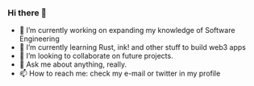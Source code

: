 ### Hi there 👋

- 🔭 I’m currently working on expanding my knowledge of Software Engineering
- 🌱 I’m currently learning  Rust, ink! and other stuff to build web3 apps
- 👯 I’m looking to collaborate on future projects. 
- 💬 Ask me about anything, really.
- 📫 How to reach me: check my e-mail or twitter in my profile


<!--
**eurvin/eurvin** is a ✨ _special_ ✨ repository because its `README.md` (this file) appears on your GitHub profile.

Here are some ideas to get you started:

- 🔭 I’m currently working on expanding my knowledge of Software Engineering
- 🌱 I’m currently learning  Rust, ink! and other stuff to build web3 apps
- 👯 I’m looking to collaborate on ...
- 🤔 I’m looking for help with ...
- 💬 Ask me about anything, really.
- 📫 How to reach me: check my e-mail or twitter in my profile
- 😄 Pronouns: ...
- ⚡ Fun fact: ...
-->
